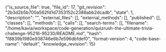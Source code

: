 {"is_source_file": true, "file_id": 17, "git_revision": "2b3d2b5b700a562fd1d7353152c2388abb2dcadb", "state": 1, "description": "", "external_files": [], "external_methods": [], "published": [], "classes": [], "methods": [], "calls": [], "search-terms": [], "filename": "/home/kavia/workspace/code-generation/quizrush-the-ultimate-trivia-challenge-95216-95230/README.md", "hash": "f8839b1980e938746e6b7e596dbfdef0", "format-version": 4, "code-base-name": "default", "knowledge_revision": 15}
